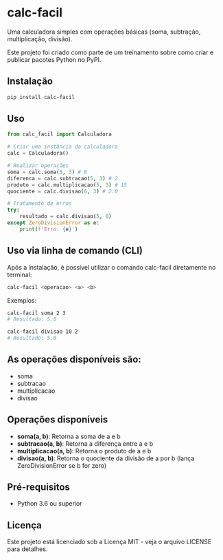 # calc-facil

Uma calculadora simples com operações básicas (soma, subtração, multiplicação, divisão).

Este projeto foi criado como parte de um treinamento sobre como criar e publicar pacotes Python no PyPI.

## Instalação

```bash
pip install calc-facil
```

## Uso

```python
from calc_facil import Calculadora

# Criar uma instância da calculadora
calc = Calculadora()

# Realizar operações
soma = calc.soma(5, 3) # 8
diferenca = calc.subtracao(5, 3) # 2
produto = calc.multiplicacao(5, 3) # 15
quociente = calc.divisao(6, 3) # 2.0

# Tratamento de erros
try:
    resultado = calc.divisao(5, 0)
except ZeroDivisionError as e:
    print(f'Erro: {e}')
```

## Uso via linha de comando (CLI)

Após a instalação, é possível utilizar o comando calc-facil diretamente no terminal:

```bash
calc-facil <operacao> <a> <b>
```

Exemplos:

```bash
calc-facil soma 2 3
# Resultado: 5.0

calc-facil divisao 10 2
# Resultado: 5.0
```

## As operações disponíveis são:

- soma
- subtracao
- multiplicacao
- divisao

## Operações disponíveis

- **soma(a, b)**: Retorna a soma de a e b
- **subtracao(a, b)**: Retorna a diferença entre a e b
- **multiplicacao(a, b)**: Retorna o produto de a e b
- **divisao(a, b)**: Retorna o quociente da divisão de a por b (lança ZeroDivisionError se b for zero)

## Pré-requisitos

- Python 3.6 ou superior

## Licença

Este projeto está licenciado sob a Licença MIT - veja o arquivo LICENSE para detalhes.
